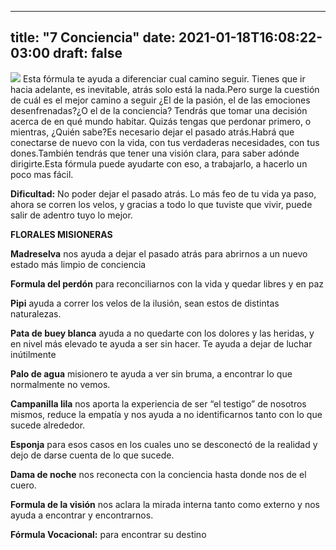 
---
title: "7 Conciencia"
date: 2021-01-18T16:08:22-03:00
draft: false
--- 
        

 


![](images/7.jpg) Esta fórmula te ayuda a diferenciar cual camino seguir. Tienes que ir hacia adelante, es inevitable, atrás solo está la nada.Pero surge la cuestión de cuál es el mejor camino a seguir ¿El de la pasión, el de las emociones desenfrenadas?¿O el de la conciencia? Tendrás que tomar una decisión acerca de en qué mundo habitar. Quizás tengas que perdonar primero, o mientras, ¿Quién sabe?Es necesario dejar el pasado atrás.Habrá que conectarse de nuevo con la vida, con tus verdaderas necesidades, con tus dones.También tendrás que tener una visión clara, para saber adónde dirigirte.Esta fórmula puede ayudarte con eso, a trabajarlo, a hacerlo un poco mas fácil.   

**Dificultad:**  No poder dejar el pasado atrás. Lo más feo de tu vida ya paso, ahora se corren los velos, y gracias a todo lo que tuviste que vivir, puede salir de adentro tuyo lo mejor.  

**FLORALES MISIONERAS** 

**Madreselva**  nos ayuda a dejar el pasado atrás para abrirnos a un nuevo estado más limpio de conciencia

**Formula del perdón**  para reconciliarnos con la vida y quedar libres y en paz 

**Pipi**  ayuda a correr los velos de la ilusión, sean estos de distintas naturalezas.

**Pata de buey blanca**  ayuda a no quedarte con los dolores y las heridas, y en nivel más elevado te ayuda a ser sin hacer. Te ayuda a dejar de luchar inútilmente

**Palo de agua**  misionero te ayuda a ver sin bruma, a encontrar lo que normalmente no vemos.

**Campanilla lila**  nos aporta la experiencia de ser “el testigo” de nosotros mismos, reduce la empatía y nos ayuda a no identificarnos tanto con lo que sucede alrededor.

**Esponja**  para esos casos en los cuales uno se desconectó de la realidad y dejo de darse cuenta de lo que sucede.

**Dama de noche**  nos reconecta con la conciencia hasta donde nos de el cuero.

**Formula de la visión**  nos aclara la mirada interna tanto como externo y nos ayuda a encontrar y encontrarnos.

**Fórmula Vocacional:**  para encontrar su destino




